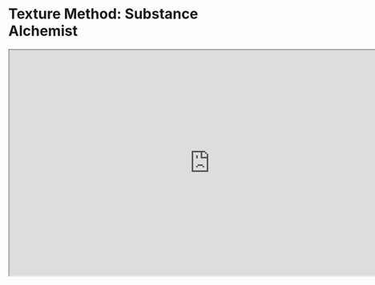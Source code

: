 # Texture Method: Substance Alchemist

<p><iframe src="https://www.youtube.com/embed/G9prb5bi7tA?rel=0" width="800" height="450" allowfullscreen="allowfullscreen" allow="accelerometer; autoplay; clipboard-write; encrypted-media; gyroscope; picture-in-picture"></iframe></p>